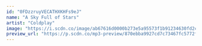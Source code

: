 ```yaml
---
id: "0FDzzruyVECATHXKHFs9eJ"
name: "A Sky Full of Stars"
artist: "Coldplay"
image: "https://i.scdn.co/image/ab67616d0000b273e5a95573f1b91234630fd2cf"
preview_url: "https://p.scdn.co/mp3-preview/870ebba9927cd7c73467fc5772f398a8a8999344"
---
```

